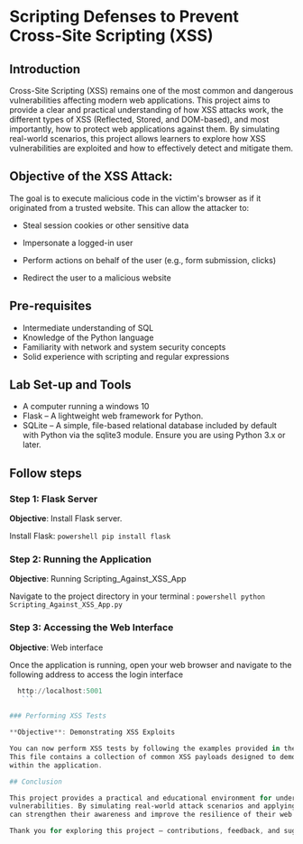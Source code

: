 # Scripting Defenses to Prevent Cross-Site Scripting (XSS)

## Introduction

Cross-Site Scripting (XSS) remains one of the most common and dangerous vulnerabilities affecting modern web applications. 
This project aims to provide a clear and practical understanding of how XSS attacks work, the different types of 
XSS (Reflected, Stored, and DOM-based), and most importantly, how to protect web applications against them.
By simulating real-world scenarios, this project allows learners to explore how XSS vulnerabilities are exploited 
and how to effectively detect and mitigate them.

## Objective of the XSS Attack:

The goal is to execute malicious code in the victim's browser as if it originated from a trusted website. 
This can allow the attacker to:

- Steal session cookies or other sensitive data

- Impersonate a logged-in user

- Perform actions on behalf of the user (e.g., form submission, clicks)

- Redirect the user to a malicious website

## Pre-requisites

- Intermediate understanding of SQL
- Knowledge of the Python language
- Familiarity with network and system security concepts
- Solid experience with scripting and regular expressions

## Lab Set-up and Tools

- A computer running a windows 10
- Flask – A lightweight web framework for Python.
- SQLite – A simple, file-based relational database included by default with Python via the sqlite3 module. Ensure you are using Python 3.x or later.

## Follow steps

### Step 1: Flask Server

**Objective**: Install Flask server.

 Install Flask:
    ```powershell
    pip install flask
    ```

### Step 2: Running the Application

**Objective**: Running Scripting_Against_XSS_App

 Navigate to the project directory in your terminal :
    ```powershell
    python Scripting_Against_XSS_App.py
    ```

### Step 3: Accessing the Web Interface

**Objective**: Web interface

Once the application is running, open your web browser and navigate to the following address to access the login interface

 ```powershell
   http://localhost:5001
    ```
	
### Performing XSS Tests

**Objective**: Demonstrating XSS Exploits

You can now perform XSS tests by following the examples provided in the " Payload_XSS " file.
This file contains a collection of common XSS payloads designed to demonstrate how different types of attacks behave 
within the application.

## Conclusion

This project provides a practical and educational environment for understanding, testing, and mitigating Cross-Site Scripting (XSS) 
vulnerabilities. By simulating real-world attack scenarios and applying secure coding techniques, developers and security enthusiasts 
can strengthen their awareness and improve the resilience of their web applications.

Thank you for exploring this project — contributions, feedback, and suggestions are always welcome.

